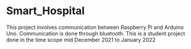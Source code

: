 # Smart_Hospital
This project involves communication between Raspberry Pi and Arduino Uno. Communication is done through bluetooth. This is a student project done in the time scope mid December 2021 to January 2022
